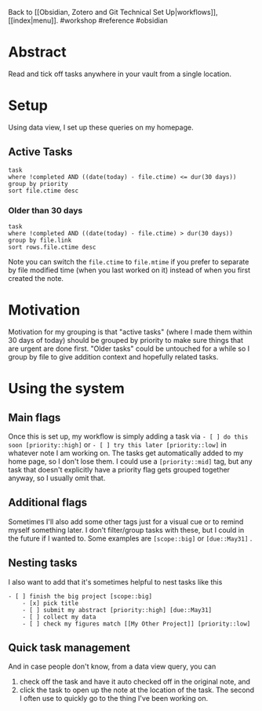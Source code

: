 Back to [[Obsidian, Zotero and Git Technical Set Up|workflows]], [[index|menu]].
#workshop #reference #obsidian 
# Abstract
Read and tick off tasks anywhere in your vault from a single location.
# Setup
Using data view, I set up these queries on my homepage.

## Active Tasks
```dataview
task
where !completed AND ((date(today) - file.ctime) <= dur(30 days))
group by priority
sort file.ctime desc
```
### Older than 30 days
```dataview
task
where !completed AND ((date(today) - file.ctime) > dur(30 days))
group by file.link
sort rows.file.ctime desc
```

Note you can switch the `file.ctime` to `file.mtime` if you prefer to separate by file modified time (when you last worked on it) instead of when you first created the note.
# Motivation
Motivation for my grouping is that "active tasks" (where I made them within 30 days of today) should be grouped by priority to make sure things that are urgent are done first. "Older tasks" could be untouched for a while so I group by file to give addition context and hopefully related tasks.

# Using the system
## Main flags
Once this is set up, my workflow is simply adding a task via `- [ ] do this soon [priority::high]` or `- [ ] try this later [priority::low]` in whatever note I am working on. The tasks get automatically added to my home page, so I don't lose them. I could use a `[priority::mid]` tag, but any task that doesn't explicitly have a priority flag gets grouped together anyway, so I usually omit that.

## Additional flags
Sometimes I'll also add some other tags just for a visual cue or to remind myself something later. I don't filter/group tasks with these, but I could in the future if I wanted to. Some examples are `[scope::big]` or `[due::May31]` .

## Nesting tasks
I also want to add that it's sometimes helpful to nest tasks like this  

```
- [ ] finish the big project [scope::big]
    - [x] pick title
    - [ ] submit my abstract [priority::high] [due::May31]
    - [ ] collect my data
    - [ ] check my figures match [[My Other Project]] [priority::low]
```

## Quick task management
And in case people don't know, from a data view query, you can
1) check off the task and have it auto checked off in the original note, and
2) click the task to open up the note at the location of the task.
The second I often use to quickly go to the thing I've been working on.
